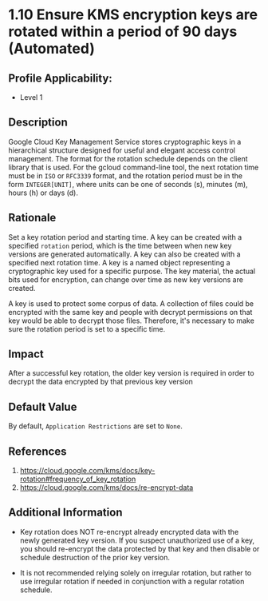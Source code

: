 # 1.10 Ensure KMS encryption keys are rotated within a period of 90 days (Automated)

## Profile Applicability:

- Level 1

## Description

Google Cloud Key Management Service stores cryptographic keys in a hierarchical structure designed for useful and elegant access control management. The format for the rotation schedule depends on the client library that is used. For the gcloud command-line tool, the next rotation time must be in `ISO` or `RFC3339` format, and the rotation period must be in the form `INTEGER[UNIT]`, where units can be one of seconds (s), minutes (m), hours (h) or days (d).

## Rationale

Set a key rotation period and starting time. A key can be created with a specified `rotation` period, which is the time between when new key versions are generated automatically. A key can also be created with a specified next rotation time. A key is a named object representing a cryptographic key used for a specific purpose. The key material, the actual bits used for encryption, can change over time as new key versions are created.

A key is used to protect some corpus of data. A collection of files could be encrypted with the same key and people with decrypt permissions on that key would be able to decrypt those files. Therefore, it's necessary to make sure the rotation period is set to a specific time.

## Impact

After a successful key rotation, the older key version is required in order to decrypt the
data encrypted by that previous key version

## Default Value

By default, `Application Restrictions` are set to `None`.

## References

1. https://cloud.google.com/kms/docs/key-rotation#frequency_of_key_rotation
2. https://cloud.google.com/kms/docs/re-encrypt-data

## Additional Information

- Key rotation does NOT re-encrypt already encrypted data with the newly generated key version. If you suspect unauthorized use of a key, you should re-encrypt the data protected by that key and then disable or schedule destruction of the prior key version.

- It is not recommended relying solely on irregular rotation, but rather to use irregular rotation if needed in conjunction with a regular rotation schedule.
